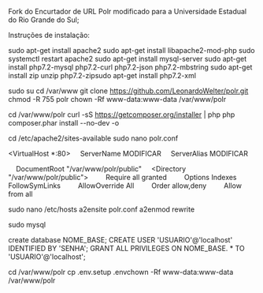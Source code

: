 Fork do Encurtador de URL Polr modificado para a Universidade Estadual do Rio Grande do Sul;

Instruções de instalação:

sudo apt-get install apache2
sudo apt-get install libapache2-mod-php
sudo systemctl restart apache2
sudo apt-get install mysql-server
sudo apt-get install php7.2-mysql php7.2-curl php7.2-json php7.2-mbstring
sudo apt-get install zip unzip php7.2-zipsudo apt-get install php7.2-xml

sudo su
cd /var/www
git clone https://github.com/LeonardoWelter/polr.git
chmod -R 755 polr
chown -Rf www-data:www-data /var/www/polr

cd /var/www/polr
curl -sS https://getcomposer.org/installer | php
php composer.phar install --no-dev -o

cd /etc/apache2/sites-available
sudo nano polr.conf

<VirtualHost *:80>
    ServerName MODIFICAR
    ServerAlias MODIFICAR

    DocumentRoot "/var/www/polr/public"
    <Directory "/var/www/polr/public">
        Require all granted
        Options Indexes FollowSymLinks
        AllowOverride All
        Order allow,deny
        Allow from all
    </Directory>
</VirtualHost>

sudo nano /etc/hosts
a2ensite polr.conf
a2enmod rewrite

sudo mysql

create database NOME_BASE;
CREATE USER 'USUARIO'@'localhost' IDENTIFIED BY 'SENHA';
GRANT ALL PRIVILEGES ON NOME_BASE. * TO 'USUARIO'@'localhost';

cd /var/www/polr
cp .env.setup .envchown -Rf www-data:www-data /var/www/polr

